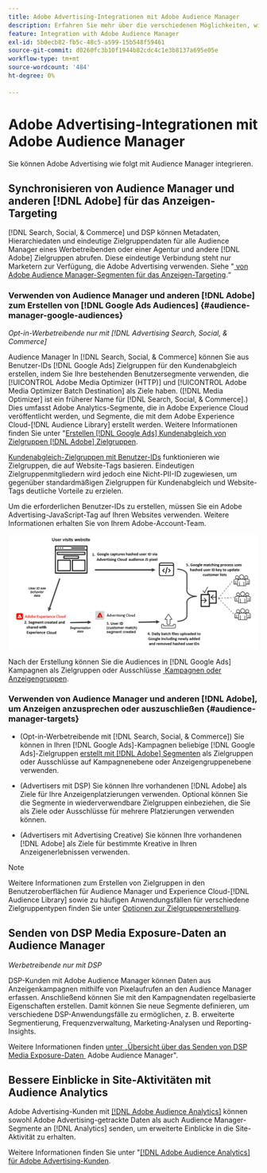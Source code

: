 ```yaml
---
title: Adobe Advertising-Integrationen mit Adobe Audience Manager
description: Erfahren Sie mehr über die verschiedenen Möglichkeiten, wie Adobe Advertising Daten mit Adobe Audience Manager austauschen kann.
feature: Integration with Adobe Audience Manager
exl-id: 5b0ecb82-fb5c-48c5-a599-15b548f59461
source-git-commit: d0260fc3b10f1944b82cdc4c1e3b8137a695e05e
workflow-type: tm+mt
source-wordcount: '484'
ht-degree: 0%

---
```


# Adobe Advertising-Integrationen mit Adobe Audience Manager

Sie können Adobe Advertising wie folgt mit Audience Manager integrieren.

## Synchronisieren von Audience Manager und anderen [!DNL Adobe] für das Anzeigen-Targeting

[!DNL Search, Social, & Commerce] und DSP können Metadaten, Hierarchiedaten und eindeutige Zielgruppendaten für alle Audience Manager eines Werbetreibenden oder einer Agentur und andere [!DNL Adobe] Zielgruppen abrufen. Diese eindeutige Verbindung steht nur Marketern zur Verfügung, die Adobe Advertising verwenden. Siehe &quot;[&#x200B; von Adobe Audience Manager-Segmenten für das Anzeigen-Targeting](/help/integrations/audience-manager/import-audiences.md).“

### Verwenden von Audience Manager und anderen [!DNL Adobe] zum Erstellen von [!DNL Google Ads Audiences] {#audience-manager-google-audiences}

*Opt-in-Werbetreibende nur mit [!DNL Advertising Search, Social, & Commerce]*

Audience Manager In [!DNL Search, Social, & Commerce] können Sie aus Benutzer-IDs [!DNL Google Ads] Zielgruppen für den Kundenabgleich erstellen, indem Sie Ihre bestehenden Benutzersegmente verwenden, die [!UICONTROL Adobe Media Optimizer (HTTP)] und [!UICONTROL Adobe Media Optimizer Batch Destination] als Ziele haben. ([!DNL Media Optimizer] ist ein früherer Name für [!DNL Search, Social, & Commerce].) Dies umfasst Adobe Analytics-Segmente, die in Adobe Experience Cloud veröffentlicht werden, und Segmente, die mit dem Adobe Experience Cloud-[!DNL Audience Library] erstellt werden. Weitere Informationen finden Sie unter &quot;[Erstellen [!DNL Google Ads]  Kundenabgleich von Zielgruppen  [!DNL Adobe]  Zielgruppen](/help/search-social-commerce/campaign-management/campaigns/google-audience-from-adobe-audience.md).

[Kundenabgleich-Zielgruppen mit Benutzer-IDs](https://support.google.com/google-ads/answer/9199250) funktionieren wie Zielgruppen, die auf Website-Tags basieren. Eindeutigen Zielgruppenmitgliedern wird jedoch eine Nicht-PII-ID zugewiesen, um gegenüber standardmäßigen Zielgruppen für Kundenabgleich und Website-Tags deutliche Vorteile zu erzielen.

Um die erforderlichen Benutzer-IDs zu erstellen, müssen Sie ein Adobe Advertising-JavaScript-Tag <!-- with a user ID parameter -->auf Ihren Websites verwenden. Weitere Informationen erhalten Sie von Ihrem Adobe-Account-Team.

![Prozess der Segmenterstellung](/help/integrations/assets/ad_search_user_id_pic.png)

Nach der Erstellung können Sie die Audiences in [!DNL Google Ads] Kampagnen als Zielgruppen oder Ausschlüsse [&#x200B; Kampagnen oder Anzeigengruppen &#x200B;](#audience-manager-targets).

### Verwenden von Audience Manager und anderen [!DNL Adobe], um Anzeigen anzusprechen oder auszuschließen {#audience-manager-targets}

* (Opt-in-Werbetreibende mit [!DNL Search, Social, & Commerce]) Sie können in Ihren [!DNL Google Ads]-Kampagnen beliebige [!DNL Google Ads]-Zielgruppen [erstellt mit [!DNL Adobe] Segmenten](#audience-manager-google-audiences) als Zielgruppen oder Ausschlüsse auf Kampagnenebene oder Anzeigengruppenebene verwenden.

* (Advertisers mit DSP) Sie können Ihre vorhandenen [!DNL Adobe] als Ziele für Ihre Anzeigenplatzierungen verwenden. Optional können Sie die Segmente in wiederverwendbare Zielgruppen einbeziehen, die Sie als Ziele oder Ausschlüsse für mehrere Platzierungen verwenden können.

* (Advertisers mit Advertising Creative) Sie können Ihre vorhandenen [!DNL Adobe] als Ziele für bestimmte Kreative in Ihren Anzeigenerlebnissen verwenden.

>[!NOTE]
>
>Weitere Informationen zum Erstellen von Zielgruppen in den Benutzeroberflächen für Audience Manager und Experience Cloud-[!DNL Audience Library] sowie zu häufigen Anwendungsfällen für verschiedene Zielgruppentypen finden Sie unter [Optionen zur Zielgruppenerstellung](https://experienceleague.adobe.com/docs/experience-cloud-kcs/kbarticles/KA-16471.html?lang=de).

## Senden von DSP Media Exposure-Daten an Audience Manager

*Werbetreibende nur mit DSP*

DSP-Kunden mit Adobe Audience Manager können Daten aus Anzeigenkampagnen mithilfe von Pixelaufrufen an den Audience Manager erfassen. Anschließend können Sie mit den Kampagnendaten regelbasierte Eigenschaften erstellen. Damit können Sie neue Segmente definieren, um verschiedene DSP-Anwendungsfälle zu ermöglichen, z. B. erweiterte Segmentierung, Frequenzverwaltung, Marketing-Analysen und Reporting-Insights.

Weitere Informationen finden [&#x200B; unter „Übersicht über das Senden von DSP Media Exposure-Daten &#x200B;](/help/integrations/audience-manager/media-data-integration/overview.md) Adobe Audience Manager&quot;.

## Bessere Einblicke in Site-Aktivitäten mit Audience Analytics

Adobe Advertising-Kunden mit [[!DNL Adobe Audience Analytics]](https://experienceleague.adobe.com/docs/analytics/integration/audience-analytics/mc-audiences-aam.html?lang=de) können sowohl Adobe Advertising-getrackte Daten als auch Audience Manager-Segmente an [!DNL Analytics] senden, um erweiterte Einblicke in die Site-Aktivität zu erhalten.

Weitere Informationen finden Sie unter &quot;[[!DNL Adobe Audience Analytics]  für Adobe Advertising-Kunden](/help/integrations/audience-manager/audience-analytics.md).
